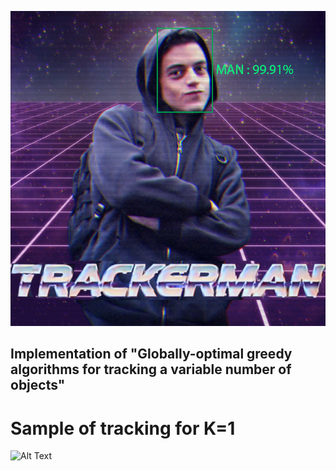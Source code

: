 <p align="center">
  <img src="./other/title.png">
</p>

## Implementation of "Globally-optimal greedy algorithms for tracking a variable number of objects"


# Sample of tracking for K=1
![Alt Text](./bin/track1.gif)
